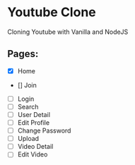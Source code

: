 # Youtube Clone

Cloning Youtube with Vanilla and NodeJS

## Pages:

- [x] Home
- [] Join
- [ ] Login
- [ ] Search
- [ ] User Detail
- [ ] Edit Profile
- [ ] Change Password
- [ ] Upload
- [ ] Video Detail
- [ ] Edit Video
